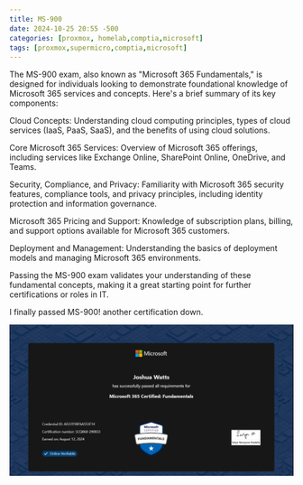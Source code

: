 ```yaml
---
title: MS-900
date: 2024-10-25 20:55 -500
categories: [proxmox, homelab,comptia,microsoft]
tags: [proxmox,supermicro,comptia,microsoft]
---
```



The MS-900 exam, also known as "Microsoft 365 Fundamentals," is designed for individuals looking to demonstrate foundational knowledge of Microsoft 365 services and concepts. Here's a brief summary of its key components:

Cloud Concepts: Understanding cloud computing principles, types of cloud services (IaaS, PaaS, SaaS), and the benefits of using cloud solutions.

Core Microsoft 365 Services: Overview of Microsoft 365 offerings, including services like Exchange Online, SharePoint Online, OneDrive, and Teams.

Security, Compliance, and Privacy: Familiarity with Microsoft 365 security features, compliance tools, and privacy principles, including identity protection and information governance.

Microsoft 365 Pricing and Support: Knowledge of subscription plans, billing, and support options available for Microsoft 365 customers.

Deployment and Management: Understanding the basics of deployment models and managing Microsoft 365 environments.

Passing the MS-900 exam validates your understanding of these fundamental concepts, making it a great starting point for further certifications or roles in IT.



I finally passed MS-900! another certification down.

![homelab](/assets/img/ms900.png)